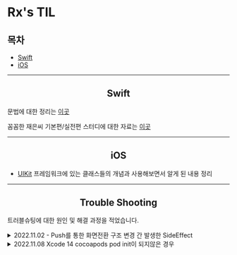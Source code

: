 # Rx's TIL

## 목차
- [Swift](##Swift)
- [iOS](##iOS)
----

<div align=center>

## Swift
</div>

문법에 대한 정리는 [이곳](Swift/README.md)

꼼꼼한 재은씨 기본편/실전편 스터디에 대한 자료는 [이곳](LetsSwiftyStudy.md)

----
<div align=center>

## iOS

</div>

* [UIKit](iOS/UIKit/README.md) 프레임워크에 있는 클래스들의 개념과 사용해보면서 알게 된 내용 정리

----
<div align=center>

## Trouble Shooting
</div>

트러블슈팅에 대한 원인 및 해결 과정을 적었습니다.

<details>
<summary> 2022.11.02 - Push를 통한 화면전환 구조 변경 간 발생한 SideEffect </summary>
AS-IS 푸시가 없었음, 그래서 푸시로 인한 화면 전환 로직이 없음
ParentsViewController -> MainNavi -> MainViewController의 형태였음
ParentsViewController -> NotiViewController로의 이동 간 VC <-> UINavigationController 전환이 어려운 상황

TO-BE 

[new]ParentsNavi -> ParentsViewController -> MainNavi -> MainViewController의 형태로 변경 -> 푸시 화면 전환 성공

- Side Effect 발생

-> MainViewController에서 SideMenu가 import 된 MenuViewController를 performSegue로 호출을 할 때 MainViewController가 사라짐

- 원인

***여기서 seugue의 종류가 show로 되어있었음 -> present로 수정

UIViewController에서는 화면 전환을 present, dismiss 호출하여 사용가능하며, UINavigationController의 화면 전환 메소드는 사용할 수 없다

UINavigationController에서는 화면 전환을 push, pop 호출하여 사용가능하며, UIViewController의 화면 전환 메소드는 사용할 수 없다

- 해결

show의 특성은 호출하는 클래스에 맞춰서 화면 전환을 해준다.호출하는 화면의 클래스가 UINavigationController였기 때문에 SideMenu View를 push 해줬기에 Side Effect가 발생하였다
segue를 끊고 화면 전환 코드를 작성해도 되었지만, 기존 코드를 살려 segue의 종류를 show -> present Modally 변경해주었다
</details>

<details>
<summary> 2022.11.08 Xcode 14 cocoapods pod init이 되지않은 경우</summary>

[블로그 포스팅 대체](https://plcprogrammer-dy.tistory.com/78)
</details>
